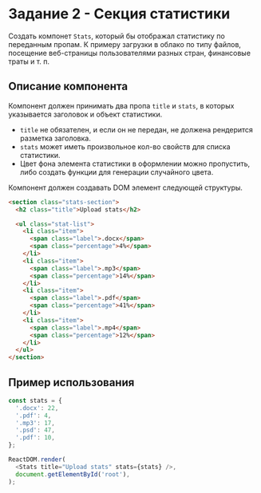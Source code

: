 # Задание 2 - Секция статистики

Создать компонет `Stats`, который бы отображал статистику по переданным пропам.
К примеру загрузки в облако по типу файлов, посещение веб-страницы
пользователями разных стран, финансовые траты и т. п.

## Описание компонента

Компонент должен принимать два пропа `title` и `stats`, в которых указывается
заголовок и объект статистики.

- `title` не обязателен, и если он не передан, не должена рендерится разметка
  заголовка.
- `stats` может иметь произвольное кол-во свойств для списка статистики.
- Цвет фона элемента статистики в оформлении можно пропустить, либо создать
  функции для генерации случайного цвета.

Компонент должен создавать DOM элемент следующей структуры.

```html
<section class="stats-section">
  <h2 class="title">Upload stats</h2>

  <ul class="stat-list">
    <li class="item">
      <span class="label">.docx</span>
      <span class="percentage">4%</span>
    </li>
    <li class="item">
      <span class="label">.mp3</span>
      <span class="percentage">14%</span>
    </li>
    <li class="item">
      <span class="label">.pdf</span>
      <span class="percentage">41%</span>
    </li>
    <li class="item">
      <span class="label">.mp4</span>
      <span class="percentage">12%</span>
    </li>
  </ul>
</section>
```

## Пример использования

```js
const stats = {
  '.docx': 22,
  '.pdf': 4,
  '.mp3': 17,
  '.psd': 47,
  '.pdf': 10,
};

ReactDOM.render(
  <Stats title="Upload stats" stats={stats} />,
  document.getElementById('root'),
);
```
